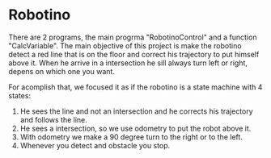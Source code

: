 # Robotino

There are 2 programs, the main progrma "RobotinoControl" and a function "CalcVariable". The main objective of this project is make the robotino detect a red line that is on the floor and correct his trajectory to put himself above it. When he arrive in a intersection he sill always turn left or right, depens on which one you want. 

For acomplish that, we focused it as if the robotino is a state machine with 4 states:

1. He sees the line and not an intersection and he corrects his trajectory and follows the line.
2. He sees a intersection, so we use odometry to put the robot above it.
3. With odometry we make a 90 degree turn to the right or to the left.
4. Whenever you detect and obstacle you stop.

